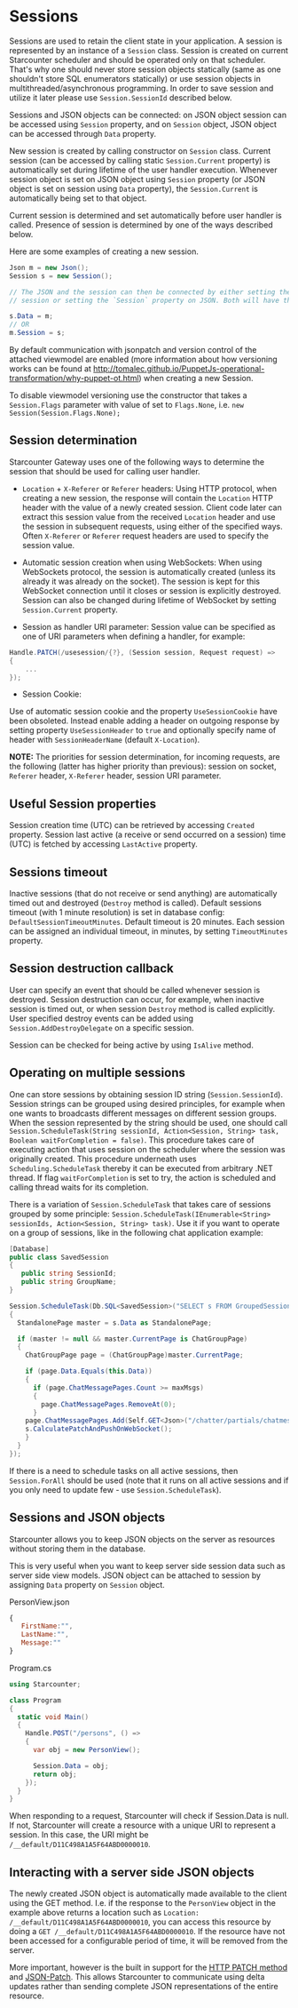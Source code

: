 # Sessions

Sessions are used to retain the client state in your application. A session is represented by an instance of a `Session` class. Session is created on current Starcounter scheduler and should be operated only on that scheduler. That's why one should never store session objects statically (same as one shouldn't store SQL enumerators statically) or use session objects in multithreaded/asynchronous programming. In order to save session and utilize it later please use `Session.SessionId` described below.

Sessions and JSON objects can be connected: on JSON object session can be accessed using `Session` property, and on `Session` object, JSON object can be accessed through `Data` property.

New session is created by calling constructor on `Session` class. Current session (can be accessed by calling static `Session.Current` property) is automatically set during lifetime of the user handler execution. Whenever session object is set on JSON object using `Session` property (or JSON object is set on session using `Data` property), the `Session.Current` is automatically being set to that object.

Current session is determined and set automatically before user handler is called. Presence of session is determined by one of the ways described below.

Here are some examples of creating a new session.

```cs
Json m = new Json();
Session s = new Session();

// The JSON and the session can then be connected by either setting the `Data` property on the
// session or setting the `Session` property on JSON. Both will have the exact same outcome.

s.Data = m;
// OR
m.Session = s;
```

By default communication with jsonpatch and version control of the attached viewmodel are enabled (more information about how versioning works can be found at http://tomalec.github.io/PuppetJs-operational-transformation/why-puppet-ot.html) when creating a new Session.

To disable viewmodel versioning use the constructor that takes a `Session.Flags` parameter with value of set to `Flags.None`, i.e. `new Session(Session.Flags.None);`

## Session determination

Starcounter Gateway uses one of the following ways to determine the session that should be used for calling user handler.

* `Location` + `X-Referer` or `Referer` headers:
Using HTTP protocol, when creating a new session, the response will contain the `Location` HTTP header with  the value of a newly created session. Client code later can extract this session value from the received `Location` header and use the session in subsequent requests, using either of the specified ways. Often `X-Referer` or `Referer` request headers are used to specify the session value.

* Automatic session creation when using WebSockets:
When using WebSockets protocol, the session is automatically created (unless its already it was already on the socket). The session is kept for this WebSocket connection until it closes or session is explicitly destroyed. Session can also be changed during lifetime of WebSocket by setting `Session.Current` property.

* Session as handler URI parameter:
Session value can be specified as one of URI parameters when defining a handler, for example:

```cs
Handle.PATCH(/usesession/{?}, (Session session, Request request) =>
{
    ...
});
```

* Session Cookie:

Use of automatic session cookie and the property `UseSessionCookie` have been obsoleted. Instead enable adding a header on outgoing response by setting property `UseSessionHeader` to `true` and optionally specify name of header with `SessionHeaderName` (default `X-Location`).

**NOTE:**
The priorities for session determination, for incoming requests, are the following (latter has higher priority than previous):
session on socket, `Referer` header, `X-Referer` header, session URI parameter.

## Useful Session properties

Session creation time (UTC) can be retrieved by accessing `Created` property.
Session last active (a receive or send occurred on a session) time (UTC) is fetched by accessing `LastActive` property.

## Sessions timeout

Inactive sessions (that do not receive or send anything) are automatically timed out and destroyed (`Destroy` method is called). Default sessions timeout (with 1 minute resolution) is set in database config: `DefaultSessionTimeoutMinutes`. Default timeout is 20 minutes. Each session can be assigned an individual timeout, in minutes, by setting `TimeoutMinutes` property.

## Session destruction callback

User can specify an event that should be called whenever session is destroyed. Session destruction can occur, for example, when inactive session is timed out, or when session `Destroy` method is called explicitly. User specified destroy events can be added using `Session.AddDestroyDelegate` on a specific session.

Session can be checked for being active by using `IsAlive` method.

## Operating on multiple sessions

One can store sessions by obtaining session ID string (`Session.SessionId`). Session strings can be grouped using desired principles, for example when one wants to broadcasts different messages on different session groups. When the session represented by the string should be used, one should call `Session.ScheduleTask(String sessionId, Action<Session, String> task, Boolean waitForCompletion = false)`. This procedure takes care of executing action that uses session on the scheduler where the session was originally created. This procedure underneath uses `Scheduling.ScheduleTask` thereby it can be executed from arbitrary .NET thread. If flag `waitForCompletion` is set to try, the action is scheduled and calling thread waits for its completion.

There is a variation of `Session.ScheduleTask` that takes care of sessions grouped by some principle: `Session.ScheduleTask(IEnumerable<String> sessionIds, Action<Session, String> task)`. Use it if you want to operate on a group of sessions, like in the following chat application example:

```cs
[Database]
public class SavedSession
{
   public string SessionId;
   public string GroupName;
}

Session.ScheduleTask(Db.SQL<SavedSession>("SELECT s FROM GroupedSession s WHERE s.GroupName = ?", myGroupName).Select(x => x.SessionId).ToList(), (Session s, String sessionId) =>
{
  StandalonePage master = s.Data as StandalonePage;

  if (master != null && master.CurrentPage is ChatGroupPage)
  {
    ChatGroupPage page = (ChatGroupPage)master.CurrentPage;

    if (page.Data.Equals(this.Data))
    {
      if (page.ChatMessagePages.Count >= maxMsgs)
      {
      	page.ChatMessagePages.RemoveAt(0);
      }
    page.ChatMessagePages.Add(Self.GET<Json>("/chatter/partials/chatmessages/" + ChatMessageKey));
    s.CalculatePatchAndPushOnWebSocket();
    }
  }
});
```

If there is a need to schedule tasks on all active sessions, then `Session.ForAll` should be used (note that it runs on all active sessions and if you only need to update few - use `Session.ScheduleTask`).

## Sessions and JSON objects

Starcounter allows you to keep JSON objects on the server as resources without storing them in the database.

This is very useful when you want to keep server side session data such as server side view models.
JSON object can be attached to session by assigning `Data` property on `Session` object.

<div class="code-name">PersonView.json</div>

```javascript
{
   FirstName:"",
   LastName:"",
   Message:""
}
```

<div class="code-name">Program.cs</div>

```cs
using Starcounter;

class Program  
{
  static void Main()
  {
    Handle.POST("/persons", () =>
    {
      var obj = new PersonView();

      Session.Data = obj;
      return obj;
    });
  }
}
```
When responding to a request, Starcounter will check if Session.Data is null. If not, Starcounter will create a resource with a unique URI to represent a session. In this case, the URI might be ```/__default/D11C498A1A5F64ABD0000010```.

## Interacting with a server side JSON objects

The newly created JSON object is automatically made available to the client using the GET method. I.e. if the response to the ```PersonView``` object in the example above returns a location such as ```Location: /__default/D11C498A1A5F64ABD0000010```, you can access this resource by doing a ```GET /__default/D11C498A1A5F64ABD0000010```. If the resource have not been accessed for a configurable period of time, it will be removed from the server.

More important, however is the built in support for the [HTTP PATCH method](http://tools.ietf.org/html/rfc5789) and [JSON-Patch](http://tools.ietf.org/html/rfc6902). This allows Starcounter to communicate using delta updates rather than sending complete JSON representations of the entire resource.
